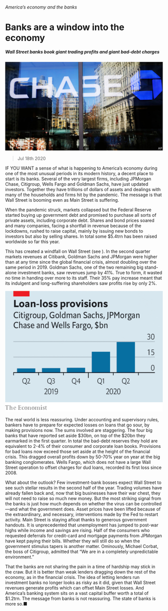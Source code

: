 ###### America’s economy and the banks

# Banks are a window into the economy 

##### Wall Street banks book giant trading profits and giant bad-debt charges 

![image](images/20200718_LDP502.jpg) 

> Jul 18th 2020 

IF YOU WANT a sense of what is happening to America’s economy during one of the most unusual periods in its modern history, a decent place to start is its banks. Several of the very largest firms, including JPMorgan Chase, Citigroup, Wells Fargo and Goldman Sachs, have just updated investors. Together they have trillions of dollars of assets and dealings with many of the households and firms hit by the pandemic. The message is that Wall Street is booming even as Main Street is suffering.

When the pandemic struck, markets collapsed but the Federal Reserve started buying up government debt and promised to purchase all sorts of private assets, including corporate debt. Shares and bond prices soared and many companies, facing a shortfall in revenue because of the lockdowns, rushed to raise capital, mainly by issuing new bonds to investors but also by selling shares. In total some $5.4trn has been raised worldwide so far this year.


This has created a windfall on Wall Street (see ). In the second quarter markets revenues at Citibank, Goldman Sachs and JPMorgan were higher than at any time since the global financial crisis, almost doubling over the same period in 2019. Goldman Sachs, one of the two remaining big stand-alone investment banks, saw revenues jump by 41%. True to form, it wasted no time in handing over more to its staff. Their 35% pay increase meant that its indulgent and long-suffering shareholders saw profits rise by only 2%.

![image](images/20200718_LDC496.png) 


The real world is less reassuring. Under accounting and supervisory rules, bankers have to prepare for expected losses on loans that go sour, by making provisions now. The sums involved are staggering. The four big banks that have reported set aside $30bn, on top of the $20bn they earmarked in the first quarter. In total the bad-debt reserves they hold are equivalent to 2-4% of their consumer and corporate loan books. Provisions for bad loans now exceed those set aside at the height of the financial crisis. This dragged overall profits down by 50-70% year on year at the big banking conglomerates. Wells Fargo, which does not have a large Wall Street operation to offset charges for dud loans, recorded its first loss since 2008.

What about the outlook? Few investment-bank bosses expect Wall Street to see such stellar results in the second half of the year. Trading volumes have already fallen back and, now that big businesses have their war chest, they will not need to raise so much new money. But the most striking signal from the banks is just how much depends on whether the virus can be controlled—and what the government does. Asset prices have been lifted because of the extraordinary, and necessary, interventions made by the Fed to restart activity. Main Street is staying afloat thanks to generous government handouts. It is unprecedented that unemployment has jumped to post-war highs while income and savings are rising. Half of the consumers who requested deferrals for credit-card and mortgage payments from JPMorgan have kept paying their bills. Whether they will still do so when the government stimulus tapers is another matter. Ominously, Michael Corbat, the boss of Citigroup, admitted that “We are in a completely unpredictable environment.”

That the banks are not sharing the pain in a time of hardship may stick in the craw. But it is better than weak lenders dragging down the rest of the economy, as in the financial crisis. The idea of letting lenders run investment banks no longer looks as risky as it did, given that Wall Street revenues generate profits which can offset Main Street losses. And America’s banking system sits on a vast capital buffer worth a total of $1.2trn. The message from banks is not reassuring. The state of banks is more so.■

